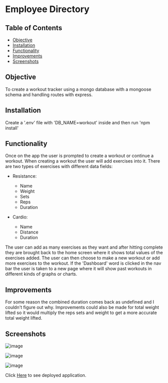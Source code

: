 # Employee Directory

## Table of Contents

- [Objective](#Objective)
- [Installation](#installation)
- [Functionality](#Functionality)
- [Improvements](#Improvements)
- [Screenshots](#Screenshots)

## Objective 

To create a workout tracker using a mongo database with a mongoose schema and handling routes with express.

## Installation

Create a '.env' file with 'DB_NAME=workout' inside and then run 'npm install'

## Functionality

Once on the app the user is prompted to create a workout or continue a workout. When creating a workout the user will add exercises into it. There are two types of exercises with different data fields:

* Resistance:
    - Name
    - Weight
    - Sets
    - Reps
    - Duration

* Cardio:
    - Name
    - Distance
    - Duration

The user can add as many exercises as they want and after hitting complete they are brought back to the home screen where it shows total values of the exercises added. The user can then choose to make a new workout or add more exercises to the workout. If the 'Dashboard' word is clicked in the nav bar the user is taken to a new page where it will show past workouts in different kinds of graphs or charts.

## Improvements

For some reason the combined duration comes back as undefined and I couldn't figure out why. Improvements could also be made for total weight lifted so it would multiply the reps sets and weight to get a more accurate total weight lifted.

## Screenshots

![image](https://user-images.githubusercontent.com/69565347/98896238-5d408500-245d-11eb-9d29-a54ec7c146e3.png)

![image](https://user-images.githubusercontent.com/69565347/98896301-8234f800-245d-11eb-88f0-1e102f11d682.png)

![image](https://user-images.githubusercontent.com/69565347/98896394-b01a3c80-245d-11eb-9b76-9567f50d0997.png)

Click [Here](https://pure-atoll-57383.herokuapp.com/) to see deployed application.